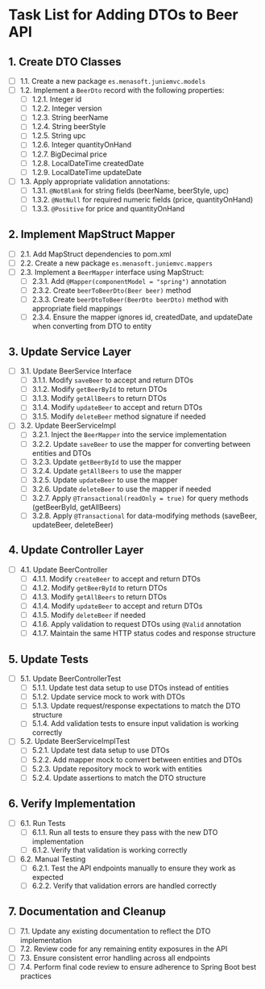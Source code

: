 # Task List for Adding DTOs to Beer API

## 1. Create DTO Classes
- [ ] 1.1. Create a new package `es.menasoft.juniemvc.models`
- [ ] 1.2. Implement a `BeerDto` record with the following properties:
  - [ ] 1.2.1. Integer id
  - [ ] 1.2.2. Integer version
  - [ ] 1.2.3. String beerName
  - [ ] 1.2.4. String beerStyle
  - [ ] 1.2.5. String upc
  - [ ] 1.2.6. Integer quantityOnHand
  - [ ] 1.2.7. BigDecimal price
  - [ ] 1.2.8. LocalDateTime createdDate
  - [ ] 1.2.9. LocalDateTime updateDate
- [ ] 1.3. Apply appropriate validation annotations:
  - [ ] 1.3.1. `@NotBlank` for string fields (beerName, beerStyle, upc)
  - [ ] 1.3.2. `@NotNull` for required numeric fields (price, quantityOnHand)
  - [ ] 1.3.3. `@Positive` for price and quantityOnHand

## 2. Implement MapStruct Mapper
- [ ] 2.1. Add MapStruct dependencies to pom.xml
- [ ] 2.2. Create a new package `es.menasoft.juniemvc.mappers`
- [ ] 2.3. Implement a `BeerMapper` interface using MapStruct:
  - [ ] 2.3.1. Add `@Mapper(componentModel = "spring")` annotation
  - [ ] 2.3.2. Create `beerToBeerDto(Beer beer)` method
  - [ ] 2.3.3. Create `beerDtoToBeer(BeerDto beerDto)` method with appropriate field mappings
  - [ ] 2.3.4. Ensure the mapper ignores id, createdDate, and updateDate when converting from DTO to entity

## 3. Update Service Layer
- [ ] 3.1. Update BeerService Interface
  - [ ] 3.1.1. Modify `saveBeer` to accept and return DTOs
  - [ ] 3.1.2. Modify `getBeerById` to return DTOs
  - [ ] 3.1.3. Modify `getAllBeers` to return DTOs
  - [ ] 3.1.4. Modify `updateBeer` to accept and return DTOs
  - [ ] 3.1.5. Modify `deleteBeer` method signature if needed
- [ ] 3.2. Update BeerServiceImpl
  - [ ] 3.2.1. Inject the `BeerMapper` into the service implementation
  - [ ] 3.2.2. Update `saveBeer` to use the mapper for converting between entities and DTOs
  - [ ] 3.2.3. Update `getBeerById` to use the mapper
  - [ ] 3.2.4. Update `getAllBeers` to use the mapper
  - [ ] 3.2.5. Update `updateBeer` to use the mapper
  - [ ] 3.2.6. Update `deleteBeer` to use the mapper if needed
  - [ ] 3.2.7. Apply `@Transactional(readOnly = true)` for query methods (getBeerById, getAllBeers)
  - [ ] 3.2.8. Apply `@Transactional` for data-modifying methods (saveBeer, updateBeer, deleteBeer)

## 4. Update Controller Layer
- [ ] 4.1. Update BeerController
  - [ ] 4.1.1. Modify `createBeer` to accept and return DTOs
  - [ ] 4.1.2. Modify `getBeerById` to return DTOs
  - [ ] 4.1.3. Modify `getAllBeers` to return DTOs
  - [ ] 4.1.4. Modify `updateBeer` to accept and return DTOs
  - [ ] 4.1.5. Modify `deleteBeer` if needed
  - [ ] 4.1.6. Apply validation to request DTOs using `@Valid` annotation
  - [ ] 4.1.7. Maintain the same HTTP status codes and response structure

## 5. Update Tests
- [ ] 5.1. Update BeerControllerTest
  - [ ] 5.1.1. Update test data setup to use DTOs instead of entities
  - [ ] 5.1.2. Update service mock to work with DTOs
  - [ ] 5.1.3. Update request/response expectations to match the DTO structure
  - [ ] 5.1.4. Add validation tests to ensure input validation is working correctly
- [ ] 5.2. Update BeerServiceImplTest
  - [ ] 5.2.1. Update test data setup to use DTOs
  - [ ] 5.2.2. Add mapper mock to convert between entities and DTOs
  - [ ] 5.2.3. Update repository mock to work with entities
  - [ ] 5.2.4. Update assertions to match the DTO structure

## 6. Verify Implementation
- [ ] 6.1. Run Tests
  - [ ] 6.1.1. Run all tests to ensure they pass with the new DTO implementation
  - [ ] 6.1.2. Verify that validation is working correctly
- [ ] 6.2. Manual Testing
  - [ ] 6.2.1. Test the API endpoints manually to ensure they work as expected
  - [ ] 6.2.2. Verify that validation errors are handled correctly

## 7. Documentation and Cleanup
- [ ] 7.1. Update any existing documentation to reflect the DTO implementation
- [ ] 7.2. Review code for any remaining entity exposures in the API
- [ ] 7.3. Ensure consistent error handling across all endpoints
- [ ] 7.4. Perform final code review to ensure adherence to Spring Boot best practices